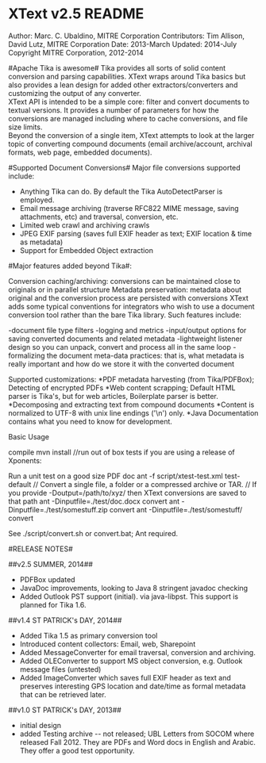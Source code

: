 XText v2.5 README
=================

  Author: Marc. C. Ubaldino, MITRE Corporation
  Contributors: Tim Allison, David Lutz, MITRE Corporation
  Date: 2013-March
  Updated: 2014-July
  Copyright MITRE Corporation, 2012-2014

#Apache Tika is awesome#
Tika  provides all sorts of solid content conversion and parsing capabilities.  XText wraps around Tika basics but 
also provides a lean design for added other extractors/converters and customizing the output of any converter.   
XText API is intended to be a simple core:  filter and convert documents to textual versions.   It provides a 
number of parameters for how the conversions are managed including where to cache conversions, and file size limits.  
Beyond the conversion of a single item, XText attempts to look at the larger topic of converting compound 
documents (email archive/account, archival formats, web page, embedded documents).

#Supported Document Conversions#
Major file conversions supported include:
* Anything Tika can do. By default the Tika AutoDetectParser is employed.
* Email message archiving (traverse RFC822 MIME message, saving attachments, etc) and traversal, conversion, etc.
* Limited web crawl and archiving crawls
* JPEG EXIF parsing (saves full EXIF header as text; EXIF location & time as metadata)
* Support for Embedded Object extraction

#Major features added beyond Tika#:

Conversion caching/archiving: conversions can be maintained close to originals or in parallel structure
Metadata preservation: metadata about original and the conversion process are persisted with conversions
XText adds some typical conventions for integrators who wish to use a document conversion tool rather than the 
bare Tika library.   Such features include:

-document file type filters
-logging and metrics
-input/output options for saving converted documents and related metadata
-lightweight listener design so you can unpack, convert and process all in the same loop
-formalizing the document meta-data practices: that is, what metadata is really important and how do we store it with the converted document


Supported customizations:
*PDF metadata harvesting (from Tika/PDFBox);  Detecting of encrypted PDFs
*Web content scrapping;  Default HTML parser is Tika's, but for web articles, Boilerplate parser is better.
*Decomposing and extracting text from compound documents
*Content is normalized to UTF-8 with unix line endings ('\n') only.
*Java Documentation contains what you need to know for development.

Basic Usage


  compile
  mvn install
  //run out of box tests if you are using a release of Xponents:

  Run a unit test on a good size PDF doc
  ant -f script/xtest-test.xml  test-default
  // Convert a single file, a folder or a compressed archive or TAR.
  // If you provide -Doutput=/path/to/xyz/  then XText conversions are saved to that path
  ant -Dinputfile=./test/doc.docx  convert 
  ant -Dinputfile=./test/somestuff.zip  convert 
  ant -Dinputfile=./test/somestuff/  convert

  See ./script/convert.sh or convert.bat;  Ant required.
  

#RELEASE NOTES#


##v2.5  SUMMER, 2014##
- PDFBox updated
- JavaDoc improvements, looking to Java 8 stringent javadoc checking
- Added Outlook PST support (initial). via java-libpst.  This support is planned for Tika 1.6.

##v1.4  ST PATRICK's DAY, 2014##

- Added Tika 1.5 as primary conversion tool
- Introduced content collectors: Email, web, Sharepoint
- Added MessageConverter for email traversal, conversion and archiving. 
- Added OLEConverter to support MS object conversion, e.g. Outlook message files (untested)
- Added ImageConverter which saves full EXIF header as text and preserves interesting GPS location and date/time as formal metadata that can be retrieved later.

##v1.0  ST PATRICK's  DAY, 2013##
- initial design
- added Testing archive -- not released;  UBL Letters from SOCOM where released Fall 2012.  They are PDFs and Word docs in English and Arabic.  They offer a good test opportunity.


